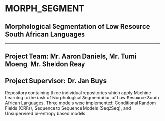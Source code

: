 # MORPH_SEGMENT
## Morphological Segmentation of Low Resource South African Languages

-------------------------------------------------------------------
## Project Team: Mr. Aaron Daniels, Mr. Tumi Moeng, Mr. Sheldon Reay
## Project Supervisor: Dr. Jan Buys 

Repository containing three individual repositories which apply Machine Learning to the task of Morphological Segmentation of Low Resource South African Languages. Three models were implemented: Conditional Random Fields (CRFs), Sequence to Sequence Models (Seq2Seq), and Unsupervised bi-entropy based models.

